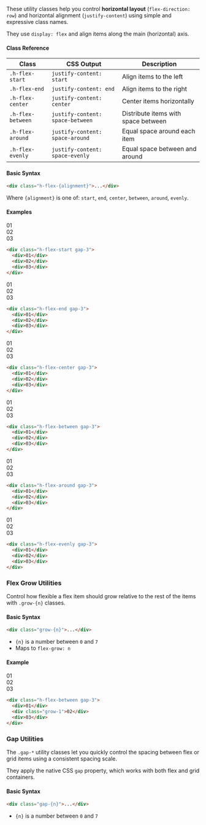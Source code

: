 These utility classes help you control **horizontal layout** (`flex-direction: row`) and horizontal alignment (`justify-content`) using simple and expressive class names.

They use `display: flex` and align items along the main (horizontal) axis.


#### Class Reference

| Class             | CSS Output                       | Description                         |
| ----------------- | -------------------------------- | ----------------------------------- |
| `.h-flex-start`   | `justify-content: start`         | Align items to the left             |
| `.h-flex-end`     | `justify-content: end`           | Align items to the right            |
| `.h-flex-center`  | `justify-content: center`        | Center items horizontally           |
| `.h-flex-between` | `justify-content: space-between` | Distribute items with space between |
| `.h-flex-around`  | `justify-content: space-around`  | Equal space around each item        |
| `.h-flex-evenly`  | `justify-content: space-evenly`  | Equal space between and around      |


#### Basic Syntax

```html
<div class="h-flex-{alignment}">...</div>
```

Where `{alignment}` is one of: `start`, `end`, `center`, `between`, `around`, `evenly`.



#### Examples

<div class="mt-5 mb-0 w-max-md">
<div class="border light:hatching-grey-100 light:border-grey-100 dark:hatching-grey-900 dark:border-grey-900 rounded h-flex-start gap-3 rounded monospace mb-4">
<div class="p-3 bg-red rounded ">01</div>
<div class="p-3 bg-red rounded monospace">02</div>
<div class="p-3 bg-red rounded monospace">03</div>
</div>
</div>

``` html
<div class="h-flex-start gap-3">
  <div>01</div>
  <div>02</div>
  <div>03</div>
</div>
```

<div class="mt-5 mb-0 w-max-md">
<div class="border light:hatching-grey-100 light:border-grey-100 dark:hatching-grey-900 dark:border-grey-900 rounded h-flex-end gap-3 rounded monospace mb-4">
<div class="p-3 bg-red rounded ">01</div>
<div class="p-3 bg-red rounded monospace">02</div>
<div class="p-3 bg-red rounded monospace">03</div>
</div>
</div>

``` html
<div class="h-flex-end gap-3">
  <div>01</div>
  <div>02</div>
  <div>03</div>
</div>
```


<div class="mt-5 mb-0 w-max-md">
<div class="border light:hatching-grey-100 light:border-grey-100 dark:hatching-grey-900 dark:border-grey-900 rounded h-flex-center gap-3 rounded monospace mb-4">
<div class="p-3 bg-red rounded ">01</div>
<div class="p-3 bg-red rounded monospace">02</div>
<div class="p-3 bg-red rounded monospace">03</div>
</div>
</div>

``` html
<div class="h-flex-center gap-3">
  <div>01</div>
  <div>02</div>
  <div>03</div>
</div>
```



<div class="mt-5 mb-0 w-max-md">
<div class="border light:hatching-grey-100 light:border-grey-100 dark:hatching-grey-900 dark:border-grey-900 rounded h-flex-between gap-3 rounded monospace mb-4">
<div class="p-3 bg-red rounded ">01</div>
<div class="p-3 bg-red rounded monospace">02</div>
<div class="p-3 bg-red rounded monospace">03</div>
</div>
</div>

``` html
<div class="h-flex-between gap-3">
  <div>01</div>
  <div>02</div>
  <div>03</div>
</div>
```

<div class="mt-5 mb-0 w-max-md">
<div class="border light:hatching-grey-100 light:border-grey-100 dark:hatching-grey-900 dark:border-grey-900 rounded h-flex-around gap-3 rounded monospace mb-4">
<div class="p-3 bg-red rounded ">01</div>
<div class="p-3 bg-red rounded monospace">02</div>
<div class="p-3 bg-red rounded monospace">03</div>
</div>
</div>

``` html
<div class="h-flex-around gap-3">
  <div>01</div>
  <div>02</div>
  <div>03</div>
</div>
```


<div class="mt-5 mb-0 w-max-md">
<div class="border light:hatching-grey-100 light:border-grey-100 dark:hatching-grey-900 dark:border-grey-900 rounded h-flex-evenly gap-3 rounded monospace mb-4">
<div class="p-3 bg-red rounded ">01</div>
<div class="p-3 bg-red rounded monospace">02</div>
<div class="p-3 bg-red rounded monospace">03</div>
</div>
</div>

``` html
<div class="h-flex-evenly gap-3">
  <div>01</div>
  <div>02</div>
  <div>03</div>
</div>
```

### Flex Grow Utilities

Control how flexible a flex item should grow relative to the rest of the items with `.grow-{n}` classes.


#### Basic Syntax

```html
<div class="grow-{n}">...</div>
```

* `{n}` is a number between `0` and `7`
* Maps to `flex-grow: n`



#### Example

<div class="mt-5 mb-0 w-max-md">
<div class="border light:hatching-grey-100 light:border-grey-100 dark:hatching-grey-900 dark:border-grey-900 rounded h-flex-between gap-3 rounded monospace mb-4">
<div class="p-3 bg-red rounded ">01</div>
<div class="p-3 bg-red rounded monospace grow-1 text-center">02</div>
<div class="p-3 bg-red rounded monospace">03</div>
</div>
</div>

``` html
<div class="h-flex-between gap-3">
  <div>01</div>
  <div class="grow-1">02</div>
  <div>03</div>
</div>
```


### Gap Utilities

The `.gap-*` utility classes let you quickly control the spacing between flex or grid items using a consistent spacing scale.

They apply the native CSS `gap` property, which works with both flex and grid containers.


#### Basic Syntax

```html
<div class="gap-{n}">...</div>
```

* `{n}` is a number between `0` and `7`


